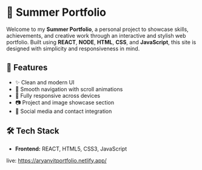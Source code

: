 # 💼 Summer Portfolio

Welcome to my **Summer Portfolio**, a personal project to showcase skills, achievements, and creative work through an interactive and stylish web portfolio. Built using **REACT**, **NODE**, **HTML**, **CSS**, and **JavaScript**, this site is designed with simplicity and responsiveness in mind.


## 🚀 Features

- ✨ Clean and modern UI
- 🧭 Smooth navigation with scroll animations
- 📱 Fully responsive across devices
- 📷 Project and image showcase section
- 🔗 Social media and contact integration

## 🛠️ Tech Stack

- **Frontend:** REACT, HTML5, CSS3, JavaScript

live:
https://aryanvitportfolio.netlify.app/
